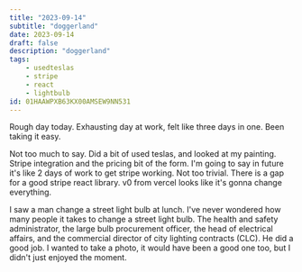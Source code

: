 ```yaml
---
title: "2023-09-14"
subtitle: "doggerland"
date: 2023-09-14
draft: false
description: "doggerland"
tags:
    - usedteslas
    - stripe
    - react
    - lightbulb
id: 01HAAWPXB63KX00AMSEW9NN531
---
```


Rough day today. Exhausting day at work, felt like three days in one. Been taking it easy.

Not too much to say. Did a bit of used teslas, and looked at my painting. Stripe integration and the pricing bit of the form. I'm going to say in future it's like 2 days of work to get stripe working. Not too trivial. There is a gap for a good stripe react library. v0 from vercel looks like it's gonna change everything.

I saw a man change a street light bulb at lunch. I've never wondered how many people it takes to change a street light bulb. The health and safety administrator, the large bulb procurement officer, the head of electrical affairs, and the commercial director of city lighting contracts (CLC). He did a good job. I wanted to take a photo, it would have been a good one too, but I didn't just enjoyed the moment.